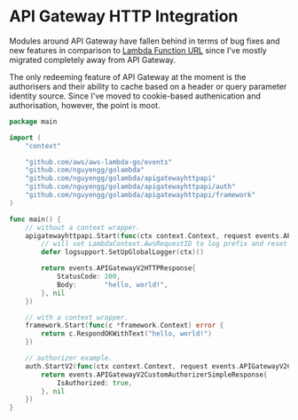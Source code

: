 # API Gateway HTTP Integration
Modules around API Gateway have fallen behind in terms of bug fixes and new features in comparison to
[Lambda Function URL](../lambdafunctionurl/README.md) since I've mostly migrated completely away from API Gateway.

The only redeeming feature of API Gateway at the moment is the authorisers and their ability to cache based on a header
or query parameter identity source. Since I've moved to cookie-based authenication and authorisation, however, the point
is moot.

```go
package main

import (
	"context"

	"github.com/aws/aws-lambda-go/events"
	"github.com/nguyengg/golambda"
	"github.com/nguyengg/golambda/apigatewayhttpapi"
	"github.com/nguyengg/golambda/apigatewayhttpapi/auth"
	"github.com/nguyengg/golambda/apigatewayhttpapi/framework"
)

func main() {
	// without a context wrapper.
	apigatewayhttpapi.Start(func(ctx context.Context, request events.APIGatewayV2HTTPRequest) (events.APIGatewayV2HTTPResponse, error) {
		// will set LambdaContext.AwsRequestID to log prefix and reset upon completion.
		defer logsupport.SetUpGlobalLogger(ctx)()

		return events.APIGatewayV2HTTPResponse{
			StatusCode: 200,
			Body:       "hello, world!",
		}, nil
	})

	// with a context wrapper.
	framework.Start(func(c *framework.Context) error {
		return c.RespondOKWithText("hello, world!")
	})

	// authorizer example.
	auth.StartV2(func(ctx context.Context, request events.APIGatewayV2CustomAuthorizerV2Request) (events.APIGatewayV2CustomAuthorizerSimpleResponse, error) {
		return events.APIGatewayV2CustomAuthorizerSimpleResponse{
			IsAuthorized: true,
		}, nil
	})
}
```
